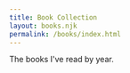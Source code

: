 ```yaml
---
title: Book Collection
layout: books.njk
permalink: /books/index.html
---
```


The books I've read by year.